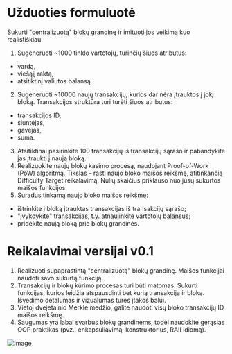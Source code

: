 # Užduoties formuluotė
Sukurti "centralizuotą" blokų grandinę ir imituoti jos veikimą kuo realistiškiau.
1. Sugeneruoti ~1000 tinklo vartotojų, turinčių šiuos atributus:
- vardą,
- viešąjį raktą,
- atsitiktinį valiutos balansą.
2. Sugeneruoti ~10000 naujų transakcijų, kurios dar nėra įtrauktos į jokį bloką. Transakcijos struktūra turi turėti šiuos atributus:
- transakcijos ID,
- siuntėjas,
- gavėjas,
- suma.
3. Atsitiktinai pasirinkite 100 transakcijų iš transakcijų sąrašo ir pabandykite jas įtraukti į naują bloką.
4. Realizuokite naujų blokų kasimo procesą, naudojant Proof-of-Work (PoW) algoritmą. Tikslas – rasti naujo bloko
maišos reikšmę, atitinkančią Difficulty Target reikalavimą. Nulių skaičius priklauso
nuo jūsų sukurtos maišos funkcijos.
5. Suradus tinkamą naujo bloko maišos reikšmę:
- ištrinkite į bloką įtrauktas transakcijas iš transakcijų sąrašo;
- "įvykdykite" transakcijas, t.y. atnaujinkite vartotojų balansus;
- pridėkite naują bloką prie blokų grandinės.

# Reikalavimai versijai v0.1
1. Realizuoti supaprastintą "centralizuotą" blokų grandinę. Maišos funkcijai naudoti savo sukurtą funkciją.
2. Transakcijų ir blokų kūrimo procesas turi būti matomas. Sukurti funkcijas, kurios leidžia atspausdinti bet
kurią transakciją ir bloką. Išvedimo detalumas ir vizualumas turės įtakos balui.
3. Vietoj dvejetainio Merkle medžio, galite naudoti visų bloko transakcijų ID maišos reikšmę.
4. Saugumas yra labai svarbus blokų grandinėms, todėl naudokite gerąsias OOP praktikas (pvz., enkapsuliavimą,
konstruktorius, RAII idiomą).


![image](https://github.com/user-attachments/assets/7e6d471d-ec13-4ae0-bb27-63105052478a)
